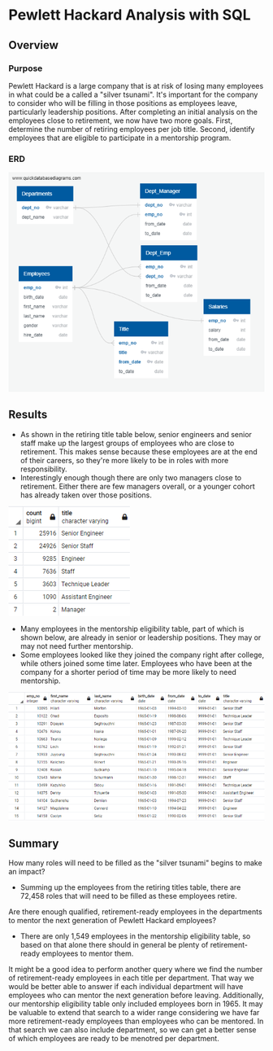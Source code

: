 # Pewlett Hackard Analysis with SQL

## Overview

### Purpose

Pewlett Hackard is a large company that is at risk of losing many employees in what could be a called a "silver tsunami". It's important for the company to consider who will be filling in those positions as employees leave, particularly leadership positions. After completing an initial analysis on the employees close to retirement, we now have two more goals. First, determine the number of retiring employees per job title. Second, identify employees that are eligible to participate in a mentorship program. 

### ERD

![ERD](EmployeeDB.png)

## Results

  - As shown in the retiring title table below, senior engineers and senior staff make up the largest groups of employees who are close to retirement. This makes sense because these employees are at the end of their careers, so they're more likely to be in roles with more responsibility. 
  - Interestingly enough though there are only two managers close to retirement. Either there are few managers overall, or a younger cohort has already taken over those positions. 

![retiring titles](Data/retiring_titles.png)

  - Many employees in the mentorship eligibility table, part of which is shown below, are already in senior or leadership positions. They may or may not need further mentorship.
  - Some employees looked like they joined the company right after college, while others joined some time later. Employees who have been at the company for a shorter period of time may be more likely to need mentorship. 

![mentorship eligibility](Data/mentorship_eligibility.png)

## Summary 

How many roles will need to be filled as the "silver tsunami" begins to make an impact?
  - Summing up the employees from the retiring titles table, there are 72,458 roles that will need to be filled as these employees retire. 

Are there enough qualified, retirement-ready employees in the departments to mentor the next generation of Pewlett Hackard employees?
  - There are only 1,549 employees in the mentorship eligibility table, so based on that alone there should in general be plenty of retirement-ready employees to mentor them. 

It might be a good idea to perform another query where we find the number of retirement-ready employees in each title per department. That way we would be better able to answer if each individual department will have employees who can mentor the next generation before leaving. Additionally, our mentorship eligibility table only included employees born in 1965. It may be valuable to extend that search to a wider range considering we have far more retirement-ready employees than employees who can be mentored. In that search we can also include department, so we can get a better sense of which employees are ready to be menotred per department.
